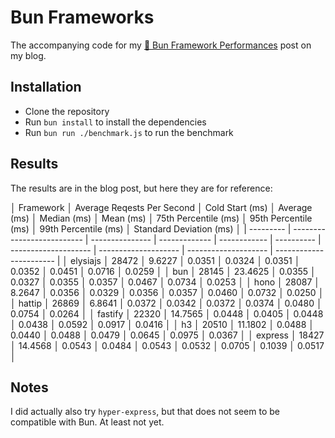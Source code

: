 # Bun Frameworks

The accompanying code for my [🧄 Bun Framework Performances](https://bobalazek.com/blog/0004-bun-frameworks) post on my blog.

## Installation

* Clone the repository
* Run `bun install` to install the dependencies
* Run `bun run ./benchmark.js` to run the benchmark

## Results

The results are in the blog post, but here they are for reference:

│ Framework │ Average Reqests Per Second │ Cold Start (ms) │ Average (ms) │ Median (ms) │ Mean (ms) │ 75th Percentile (ms) │ 95th Percentile (ms) │ 99th Percentile (ms) │ Standard Deviation (ms) │
| --------- | -------------------------- | --------------- | ------------- | ------------ | ---------- | -------------------- | -------------------- | -------------------- | ----------------------- |
│ elysiajs  │ 28472                      │ 9.6227          │ 0.0351       │ 0.0324      │ 0.0351    │ 0.0352               │ 0.0451               │ 0.0716               │ 0.0259                  │
│ bun       │ 28145                      │ 23.4625         │ 0.0355       │ 0.0327      │ 0.0355    │ 0.0357               │ 0.0467               │ 0.0734               │ 0.0253                  │
│ hono      │ 28087                      │ 8.2647          │ 0.0356       │ 0.0329      │ 0.0356    │ 0.0357               │ 0.0460               │ 0.0732               │ 0.0250                  │
│ hattip    │ 26869                      │ 6.8641          │ 0.0372       │ 0.0342      │ 0.0372    │ 0.0374               │ 0.0480               │ 0.0754               │ 0.0264                  │
│ fastify   │ 22320                      │ 14.7565         │ 0.0448       │ 0.0405      │ 0.0448    │ 0.0438               │ 0.0592               │ 0.0917               │ 0.0416                  │
│ h3        │ 20510                      │ 11.1802         │ 0.0488       │ 0.0440      │ 0.0488    │ 0.0479               │ 0.0645               │ 0.0975               │ 0.0367                  │
│ express   │ 18427                      │ 14.4568         │ 0.0543       │ 0.0484      │ 0.0543    │ 0.0532               │ 0.0705               │ 0.1039               │ 0.0517                  │

## Notes

I did actually also try `hyper-express`, but that does not seem to be compatible with Bun. At least not yet.
